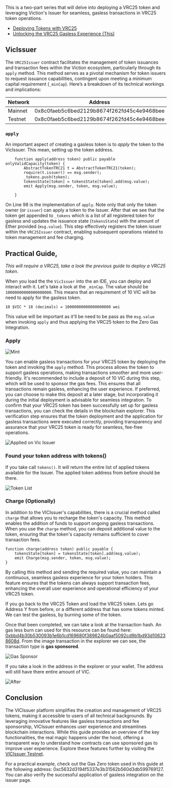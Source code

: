 This is a two-part series that will delve into deploying a VRC25 token and leveraging Viction's Issuer for seamless, gasless transactions in VRC25 token operations.
- [Deploying Tokens with VRC25](https://dapp.solide0x.tech/learn/exploring-viction-ecosystem/deploying-gasless-vrc25)
- [Unlocking the VRC25 Gasless Experience (This)](https://dapp.solide0x.tech/learn/exploring-viction-ecosystem/deploying-gasless-vrc25)

## VicIssuer

The `VRC25Issuer` contract facilitates the management of token issuances and transaction fees within the Viction ecosystem, particularly through its `apply` method. This method serves as a pivotal mechanism for token issuers to request issuance capabilities, contingent upon meeting a minimum capital requirement (`_minCap`). Here’s a breakdown of its technical workings and implications:

| Network   | Address                                    |
| --------- | ------------------------------------------ |
| Mainnet   | 0x8c0faeb5c6bed2129b8674f262fd45c4e9468bee |
| Testnet   | 0x8c0faeb5c6bed2129b8674f262fd45c4e9468bee |
### `apply`

An important aspect of creating a gasless token is to *apply* the token to the VicIssuer. This mean, setting up the token address. 

```
    function apply(address token) public payable onlyValidCapacity(token) {
        AbstractTokenTRC21 t = AbstractTokenTRC21(token);
        require(t.issuer() == msg.sender);
        _tokens.push(token);
        tokensState[token] = tokensState[token].add(msg.value);
        emit Apply(msg.sender, token, msg.value);

    }
```

On Line 98 is the implementation of `apply`. Note only that only the token owner (or `issuer`) can apply a token to the Issuer. After that we see that the token get appended to `_tokens` which is a list of all registered token for gasless and updates the issuance state (`tokensState`) with the amount of Ether provided (`msg.value`). This step effectively registers the token issuer within the `VRC25Issuer` contract, enabling subsequent operations related to token management and fee charging.
## Practical Guide,

*This will require a VRC25, take a look the previous guide to deploy a VRC25 token*.

When you load the the `VicIssuer` into the an IDE, you can deploy and interact with it. Let's take a look at the `_minCap`. The value should be `10000000000000000000`. This means that an requirement of 10 VIC will be need to apply for the gasless token.
```
10 $VIC * 18 (decimals) = 10000000000000000000 wei
```

This value will be important as it'll be need to be pass as the `msg.value` when invoking `apply` and thus applying the VRC25 token to the Zero Gas Integration. 
### Apply

![Mint](https://raw.githubusercontent.com/solide-project/awesome-learn-solidity/vic/main/exploring-viction-ecosystem/deep-dive-viction-issuer/assets/apply.png)

You can enable gasless transactions for your VRC25 token by deploying the token and invoking the `apply` method. This process allows the token to support gasless operations, making transactions smoother and more user-friendly. It's recommended to include a deposit of 10 VIC during this step, which will be used to sponsor the gas fees. This ensures that all transactions remain gasless, enhancing the user experience. If preferred, you can choose to make this deposit at a later stage, but incorporating it during the initial deployment is advisable for seamless integration. To confirm that your VRC25 token has been successfully set up for gasless transactions, you can check the details in the blockchain explorer. This verification step ensures that the token deployment and the application for gasless transactions were executed correctly, providing transparency and assurance that your VRC25 token is ready for seamless, fee-free operations.

![Applied on Vic Issuer](https://raw.githubusercontent.com/solide-project/awesome-learn-solidity/vic/main/exploring-viction-ecosystem/deep-dive-viction-issuer/assets/applied-issuer.png)
### Found your token address with tokens()

If you take call `tokens()`. It will return the entire list of applied tokens available for the Issuer. The applied token address from before should be there.

![Token List](https://raw.githubusercontent.com/solide-project/awesome-learn-solidity/vic/main/exploring-viction-ecosystem/deep-dive-viction-issuer/assets/token-list.png)
### Charge (Optionally)

In addition to the VICIssuer's capabilities, there is a crucial method called `charge` that allows you to recharge the token's capacity. This method enables the addition of funds to support ongoing gasless transactions. When you use the `charge` method, you can deposit additional value to the token, ensuring that the token's capacity remains sufficient to cover transaction fees.

```solidity
function charge(address token) public payable {
    tokensState[token] = tokensState[token].add(msg.value);
    emit Charge(msg.sender, token, msg.value);
}
```

By calling this method and sending the required value, you can maintain a continuous, seamless gasless experience for your token holders. This feature ensures that the tokens can always support transaction fees, enhancing the overall user experience and operational efficiency of your VRC25 token.

If you go back to the VRC25 Token and load the VRC25 token. Lets go Address Y from before, or a different address that has some tokens minted. We can test the gasless, by burning some of the token.

Once that been completed, we can take a look at the transaction hash. An gas less burn can used for this resource can be found here: [0xbbd4b30b530093b1e6b1cd169680f389624b0aaf5092cd9b1bd93d106238608d](https://testnet.vicscan.xyz/tx/0xbf8187748ee442c4c2163e6a0e927571145762b19ae96b6d3848cf066f8fb481). From the image transaction in the explorer we can see, the transaction type is **gas sponsored**.

![Gas Sponsor](https://raw.githubusercontent.com/solide-project/awesome-learn-solidity/vic/main/exploring-viction-ecosystem/deep-dive-viction-issuer/assets/gas-sponsor.png)

If you take a look in the address in the explorer or your wallet. The address will still have there entire amount of VIC.

![After](https://raw.githubusercontent.com/solide-project/awesome-learn-solidity/vic/main/exploring-viction-ecosystem/deep-dive-viction-issuer/assets/after.png)

## Conclusion

The VICIssuer platform simplifies the creation and management of VRC25 tokens, making it accessible to users of all technical backgrounds. By leveraging innovative features like gasless transactions and fee sponsorship, VICIssuer enhances user experience and streamlines blockchain interactions. While this guide provides an overview of the key functionalities, the real magic happens under the hood, offering a transparent way to understand how contracts can use sponsored gas to improve user experience. Explore these features further by visiting the [VICIssuer Testnet](https://issuer-testnet.viction.xyz/).

For a practical example, check out the Gas Zero token used in this guide at the following address: 0xc5632d3194f5337e3b31562b560d3db599769127. You can also verify the successful application of gasless integration on the issuer page.